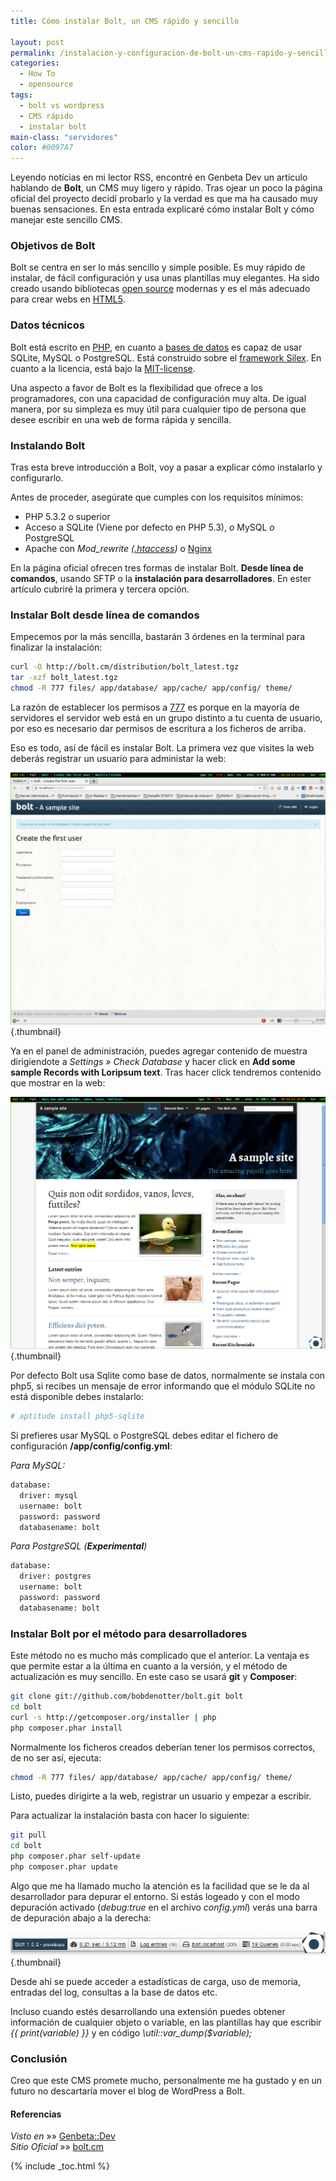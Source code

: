 ```yaml
---
title: Cómo instalar Bolt, un CMS rápido y sencillo

layout: post
permalink: /instalacion-y-configuracion-de-bolt-un-cms-rapido-y-sencillo/
categories:
  - How To
  - opensource
tags:
  - bolt vs wordpress
  - CMS rápido
  - instalar bolt
main-class: "servidores"
color: #0097A7
---
```

Leyendo notícias en mi lector RSS, encontré en Genbeta Dev un artículo hablando de **Bolt**, un CMS muy ligero y rápido. Tras ojear un poco la página oficial del proyecto decidí probarlo y la verdad es que ma ha causado muy buenas sensaciones. En esta entrada explicaré cómo instalar Bolt y cómo manejar este sencillo CMS.  

<!--ad-->

### Objetivos de Bolt

Bolt se centra en ser lo más sencillo y simple posible. Es muy rápido de instalar, de fácil configuración y usa unas plantillas muy elegantes. Ha sido creado usando bibliotecas [open source][1] modernas y es el más adecuado para crear webs en [HTML5][2].

### Datos técnicos

Bolt está escrito en [PHP][3], en cuanto a [bases de datos][4] es capaz de usar SQLite, MySQL o PostgreSQL. Está construido sobre el <a href="http://silex.sensiolabs.org/" target="_blank">framework Silex</a>. En cuanto a la licencia, está bajo la <a href="http://opensource.org/licenses/mit-license.php" target="_blank">MIT-license</a>.

Una aspecto a favor de Bolt es la flexibilidad que ofrece a los programadores, con una capacidad de configuración muy alta. De igual manera, por su simpleza es muy útil para cualquier tipo de persona que desee escribir en una web de forma rápida y sencilla.

### Instalando Bolt

Tras esta breve introducción a Bolt, voy a pasar a explicar cómo instalarlo y configurarlo.

Antes de proceder, asegúrate que cumples con los requisitos mínimos:

  * PHP 5.3.2 o superior
  * Acceso a SQLite (Viene por defecto en PHP 5.3), *o* MySQL *o* PostgreSQL
  * Apache con *Mod_rewrite ([.htaccess][5])* o [Nginx][6]

En la página oficial ofrecen tres formas de instalar Bolt. **Desde línea de comandos**, usando SFTP o la **instalación para desarrolladores**. En ester artículo cubriré la primera y tercera opción.

### Instalar Bolt desde línea de comandos

Empecemos por la más sencilla, bastarán 3 órdenes en la terminal para finalizar la instalación:

```bash
curl -O http://bolt.cm/distribution/bolt_latest.tgz
tar -xzf bolt_latest.tgz
chmod -R 777 files/ app/database/ app/cache/ app/config/ theme/

```

La razón de establecer los permisos a [777][7] es porque en la mayoría de servidores el servidor web está en un grupo distinto a tu cuenta de usuario, por eso es necesario dar permisos de escritura a los ficheros de arriba.

Eso es todo, así de fácil es instalar Bolt. La primera vez que visites la web deberás registrar un usuario para administar la web:

[<img src="/assets/img/2013/03/Login-to-bolt-CMS-1024x819.png" alt="crear usuario en bolt"   />][8]{.thumbnail}

Ya en el panel de administración, puedes agregar contenido de muestra dirigiendote a *Settings » Check Database* y hacer click en **Add some sample Records with Loripsum text**. Tras hacer click tendremos contenido que mostrar en la web:

[<img src="/assets/img/2013/03/Bolt-Home-PAge-CMS-1024x819.png" alt="Bolt Home PAge CMS"   />][9]{.thumbnail}

Por defecto Bolt usa Sqlite como base de datos, normalmente se instala con php5, si recibes un mensaje de error informando que el módulo SQLite no está disponible debes instalarlo:

```bash
# aptitude install php5-sqlite

```

Si prefieres usar MySQL o PostgreSQL debes editar el fichero de configuración **/app/config/config.yml**:

*Para MySQL:*

```bash
database:
  driver: mysql
  username: bolt
  password: password
  databasename: bolt

```

*Para PostgreSQL (**Experimental**)*

```bash
database:
  driver: postgres
  username: bolt
  password: password
  databasename: bolt

```

### Instalar Bolt por el método para desarrolladores

Este método no es mucho más complicado que el anterior. La ventaja es que permite estar a la última en cuanto a la versión, y el método de actualización es muy sencillo. En este caso se usará **git** y **Composer**:

```bash
git clone git://github.com/bobdenotter/bolt.git bolt
cd bolt
curl -s http://getcomposer.org/installer | php
php composer.phar install

```

Normalmente los ficheros creados deberían tener los permisos correctos, de no ser así, ejecuta:

```bash
chmod -R 777 files/ app/database/ app/cache/ app/config/ theme/

```

Listo, puedes dirigirte a la web, registrar un usuario y empezar a escribir.

Para actualizar la instalación basta con hacer lo siguiente:

```bash
git pull
cd bolt
php composer.phar self-update
php composer.phar update

```

Algo que me ha llamado mucho la atención es la facilidad que se le da al desarrollador para depurar el entorno. Si estás logeado y con el modo depuración activado (*debug:true* en el archivo *config.yml*) verás una barra de depuración abajo a la derecha:

[<img src="/assets/img/2013/03/bolt-debug.png" alt="bolt debug"   />][10]{.thumbnail}

Desde ahí se puede acceder a estadísticas de carga, uso de memoria, entradas del log, consultas a la base de datos etc.

Incluso cuando estés desarrollando una extensión puedes obtener información de cualquier objeto o variable, en las plantillas hay que escribir *{{ print(variable) }}* y en código *\util::var_dump($variable);*

### Conclusión

Creo que este CMS promete mucho, personalmente me ha gustado y en un futuro no descartaría mover el blog de WordPress a Bolt.

#### Referencias

*Visto en* »» <a href="http://www.genbetadev.com/gestores-de-contenido/bolt-un-cms-sencillo-y-rapido-como-un-rayo" target="_blank">Genbeta::Dev</a>  
*Sitio Oficial* »» <a href="http://bolt.cm/" target="_blank">bolt.cm</a>



 [1]: /opensource/
 [2]: /?s=html5
 [3]: /php/
 [4]: /basededatos/
 [5]: /como-migrar-de-blogger-a-wordpress-sin-perder-seo-y-tips-de-seguridad/ "Cómo migrar de Blogger a WordPress sin perder SEO y Tips de seguridad"
 [6]: /como-instalar-nginx-con-php5-fpm/ "Cómo instalar y configurar Nginx con php5-fpm"
 [7]: /programacion-bash-metacaracteres_12/
 [8]: /assets/img/2013/03/Login-to-bolt-CMS.png
 [9]: /assets/img/2013/03/Bolt-Home-PAge-CMS.png
 [10]: /assets/img/2013/03/bolt-debug.png

{% include _toc.html %}
